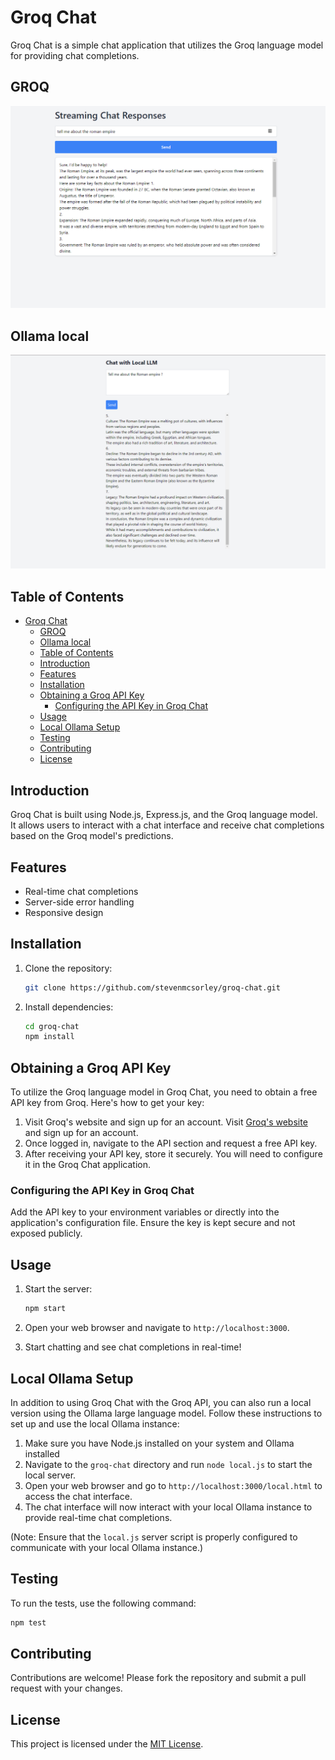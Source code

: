 # Groq Chat

Groq Chat is a simple chat application that utilizes the Groq language model for providing chat completions.

## GROQ
![Alt text](UI.png)

## Ollama local
![Alt text](Ui_local.png)

## Table of Contents
- [Groq Chat](#groq-chat)
  - [GROQ](#groq)
  - [Ollama local](#ollama-local)
  - [Table of Contents](#table-of-contents)
  - [Introduction](#introduction)
  - [Features](#features)
  - [Installation](#installation)
  - [Obtaining a Groq API Key](#obtaining-a-groq-api-key)
    - [Configuring the API Key in Groq Chat](#configuring-the-api-key-in-groq-chat)
  - [Usage](#usage)
  - [Local Ollama Setup](#local-ollama-setup)
  - [Testing](#testing)
  - [Contributing](#contributing)
  - [License](#license)

## Introduction

Groq Chat is built using Node.js, Express.js, and the Groq language model. It allows users to interact with a chat interface and receive chat completions based on the Groq model's predictions.

## Features

- Real-time chat completions
- Server-side error handling
- Responsive design

## Installation

1. Clone the repository:

   ```bash
   git clone https://github.com/stevenmcsorley/groq-chat.git
   ```

2. Install dependencies:

   ```bash
   cd groq-chat
   npm install
   ```
## Obtaining a Groq API Key

To utilize the Groq language model in Groq Chat, you need to obtain a free API key from Groq. Here's how to get your key:

1. Visit Groq's website and sign up for an account. Visit [Groq's website](https://wow.groq.com/) and sign up for an account.
2. Once logged in, navigate to the API section and request a free API key.
3. After receiving your API key, store it securely. You will need to configure it in the Groq Chat application.

### Configuring the API Key in Groq Chat

Add the API key to your environment variables or directly into the application's configuration file. Ensure the key is kept secure and not exposed publicly.


## Usage

1. Start the server:

   ```bash
   npm start
   ```

2. Open your web browser and navigate to `http://localhost:3000`.

3. Start chatting and see chat completions in real-time!


## Local Ollama Setup

In addition to using Groq Chat with the Groq API, you can also run a local version using the Ollama large language model. Follow these instructions to set up and use the local Ollama instance:

1. Make sure you have Node.js installed on your system and Ollama installed
2. Navigate to the `groq-chat` directory and run `node local.js` to start the local server.
3. Open your web browser and go to `http://localhost:3000/local.html` to access the chat interface.
4. The chat interface will now interact with your local Ollama instance to provide real-time chat completions.

(Note: Ensure that the `local.js` server script is properly configured to communicate with your local Ollama instance.)


## Testing

To run the tests, use the following command:

```bash
npm test
```

## Contributing

Contributions are welcome! Please fork the repository and submit a pull request with your changes.

## License

This project is licensed under the [MIT License](LICENSE).
